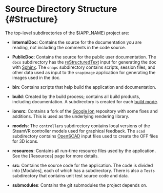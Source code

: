 # Source Directory Structure {#Structure}

The top-level subdirectories of the $(APP_NAME) project are:

  - **InternalDoc**: Contains the source for the documentation you are reading,
    not including the comments in the code source.

  - **PublicDoc**: Contains the source for the public user documentation. The
    `docs` subdirectory has the
    [reStructuredText](https://docutils.sourceforge.io/rst.html) input for
    generating the doc with [Sphinx](https://www.sphinx-doc.org). The `snaps`
    subdirectory contains scripts, session files, and other data used as input
    to the `snapimage` application for generating the images used in the doc.

  - **bin**: Contains scripts that help build the application and documentation.

  - **build**: Created by the build process; contains all build products,
    including documentation. A subdirectory is created for each [build
    mode](BuildModes).

  - **ionsrc**: Contains a fork of the [Google
    Ion](https://github.com/google/ion) repository with some fixes and
    additions. This is used as the underlying rendering library.

  - **models**: The `controllers` subdirectory contains local versions of the
    SteamVR controller models used for graphical feedback. The `scad`
    subdirectory contains [OpenSCAD](https://openscad.org) input files used to
    create the OFF files for 3D icons.

  - **resources**: Contains all run-time resource files used by the
    application. See the [Resources] page for more details.

  - **src**: Contains the source code for the application. The code is divided
    into [Modules], each of which has a subdirectory. There is also a `Tests`
    subdirectory that contains unit test source code and data.

  - **submodules**: Contains the git submodules the project depends on.
